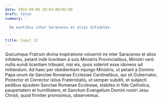 ```yaml
---
date: 2024-09-06 20:03:00+02:00
draft: false
summary: '

  De euntibus inter Saracenos et alios Infideles.

  '
title: Caput 12
---
```





Quicumque Fratrum divina inspiratione voluerint ire inter Saracenos et alios infideles, petant indè licentiam à suis Ministris Provincialibus, Ministri verò nullis eundi licentiam tribuant, nisi eis, quos viderint esse idoneos ad mittendum. Ad haec per obedientiam injungo Ministris, ut petant à Domino Papa unum de Sanctae Romanae Ecclesiae Cardinalibus, qui sit Gubernator, Protector et Corrector istius Fraternitatis, ut semper subditi, et subjecti pedibus ejusdem Sanctae Romanae Ecclesiae, stabiles in fide Catholica, paupertatem et humilitatem, et Sanctum Evangelium Domini nostri Jesu Christi, quod firmiter promisimus, observemus.
